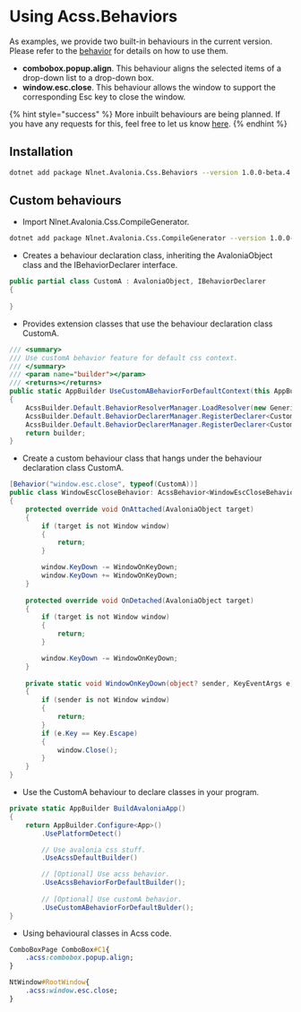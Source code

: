 # Using Acss.Behaviors

As examples, we provide two built-in behaviours in the current version. Please refer to the [behavior](../acss-yu-fa/hang-wei.md) for details on how to use them.

* **combobox.popup.align**. This behaviour aligns the selected items of a drop-down list to a drop-down box.&#x20;
* **window.esc.close**. This behaviour allows the window to support the corresponding Esc key to close the window.

{% hint style="success" %}
More inbuilt behaviours are being planned. If you have any requests for this, feel free to let us know [here](https://github.com/liwuqingxin/Avalonia.Css/issues/new).
{% endhint %}

## Installation

```bash
dotnet add package Nlnet.Avalonia.Css.Behaviors --version 1.0.0-beta.4
```

## Custom behaviours

* Import Nlnet.Avalonia.Css.CompileGenerator.

```bash
dotnet add package Nlnet.Avalonia.Css.CompileGenerator --version 1.0.0-beta.4
```

* Creates a behaviour declaration class, inheriting the AvaloniaObject class and the IBehaviorDeclarer interface.

```csharp
public partial class CustomA : AvaloniaObject, IBehaviorDeclarer
{
        
}
```

* Provides extension classes that use the behaviour declaration class CustomA.

```csharp
/// <summary>
/// Use customA behavior feature for default css context.
/// </summary>
/// <param name="builder"></param>
/// <returns></returns>
public static AppBuilder UseCustomABehaviorForDefaultContext(this AppBuilder builder)
{
    AcssBuilder.Default.BehaviorResolverManager.LoadResolver(new GenericBehaviorResolver<CustomA>());
    AcssBuilder.Default.BehaviorDeclarerManager.RegisterDeclarer<CustomA>(nameof(CustomA).ToLower());
    AcssBuilder.Default.BehaviorDeclarerManager.RegisterDeclarer<CustomA>(nameof(CustomA));
    return builder;
}
```

* Create a custom behaviour class that hangs under the behaviour declaration class CustomA.

```csharp
[Behavior("window.esc.close", typeof(CustomA))]
public class WindowEscCloseBehavior: AcssBehavior<WindowEscCloseBehavior>
{
    protected override void OnAttached(AvaloniaObject target)
    {
        if (target is not Window window)
        {
            return;
        }

        window.KeyDown -= WindowOnKeyDown;
        window.KeyDown += WindowOnKeyDown;
    }
    
    protected override void OnDetached(AvaloniaObject target)
    {
        if (target is not Window window)
        {
            return;
        }

        window.KeyDown -= WindowOnKeyDown;
    }
    
    private static void WindowOnKeyDown(object? sender, KeyEventArgs e)
    {
        if (sender is not Window window)
        {
            return;
        }
        if (e.Key == Key.Escape)
        {
            window.Close();
        }
    }
}
```

* Use the CustomA behaviour to declare classes in your program.

```csharp
private static AppBuilder BuildAvaloniaApp()
{
    return AppBuilder.Configure<App>()
        .UsePlatformDetect()

        // Use avalonia css stuff.
        .UseAcssDefaultBuilder()

        // [Optional] Use acss behavior.
        .UseAcssBehaviorForDefaultBuilder();
    	
    	// [Optional] Use customA behavior.
    	.UseCustomABehaviorForDefaultBulder();
}
```

* Using behavioural classes in Acss code.

```css
ComboBoxPage ComboBox#C1{
    .acss:combobox.popup.align;
}

NtWindow#RootWindow{
    .acss:window.esc.close;
}
```
